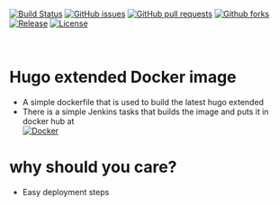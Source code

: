 [![Build Status](https://jenkins.viaops.com/buildStatus/icon?job=Hugo&style=flat-square)](https://jenkins.viaops.com/job/Hugo/)
[![GitHub issues](https://img.shields.io/github/issues/viaops/hugo?style=flat-square)](https://github.com/viaops/hugo/issues)
[![GitHub pull requests](https://img.shields.io/github/issues-pr/viaops/hugo?style=flat-square)](https://github.com/viaops/hugo/pulls)
[![Github forks](https://img.shields.io/github/forks/viaops/hugo?style=flat-square)](https://github.com/viaops/hugo/forks)
[![Release](https://img.shields.io/github/release/viaops/hugo.svg?style=flat-square)]()
[![License](https://img.shields.io/github/license/viaops/hugo?style=flat-square)](license.txt)

<br>

# Hugo extended Docker image


- A simple dockerfile that is used to build the latest hugo extended
- There is a simple Jenkins tasks that builds the image and puts it in docker hub at  
[![Docker](https://img.shields.io/docker/v/:viaops/hugo/latest)](https://dockerhub.com/viaops/hugo)

# why should you care?

- Easy deployment steps
